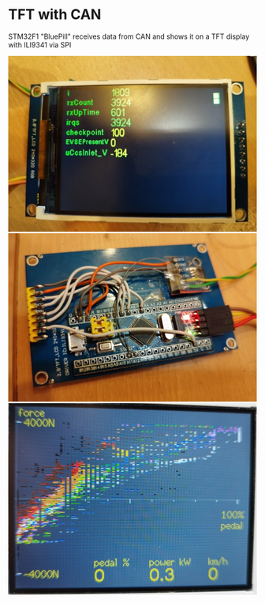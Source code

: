 # TFT with CAN

STM32F1 "BluePill" receives data from CAN and shows it on a TFT display with ILI9341 via SPI

![image](doc/TFT-with-CAN_top.jpg)
![image](doc/TFT-with-CAN_bottom.jpg)
![image](doc/foto_ioniq_pedal_characteristic.jpg)

